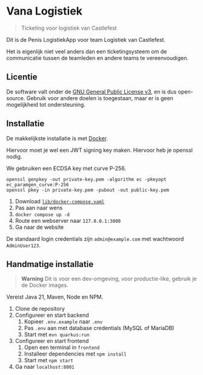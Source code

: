 # Vana Logistiek

> Ticketing voor logistiek van Castlefest

Dit is de Penis LogistiekApp voor team Logistiek van Castlefest.

Het is eigenlijk niet veel anders dan een ticketingsysteem om de communicatie tussen de teamleden en andere teams
te vereenvoudigen.

## Licentie

De software valt onder de [GNU General Public License v3](./LICENSE), en is dus open-source.
Gebruik voor andere doelen is toegestaan, maar er is geen mogelijkheid tot ondersteuning.

## Installatie

De makkelijkste installatie is met [Docker](https://docs.docker.com/engine/).

Hiervoor moet je wel een JWT signing key maken. Hiervoor heb je openssl nodig.

We gebruiken een ECDSA key met curve P-256.

```shell
openssl genpkey -out private-key.pem -algorithm ec -pkeyopt ec_paramgen_curve:P-256
openssl pkey -in private-key.pem -pubout -out public-key.pem
```

1. Download [`lib/docker-compose.yaml`](./lib/docker-compose.yaml)
3. Pas aan naar wens
4. `docker compose up -d`
5. Route een webserver naar `127.0.0.1:3000`
6. Ga naar de website

De standaard login credentials zijn `admin@example.com` met wachtwoord `AdminUser123`.

## Handmatige installatie

> **Warning**
> Dit is voor een dev-omgeving, voor productie-like, gebruik je de Docker images.

Vereist Java 21, Maven, Node en NPM.

1. Clone de repository
2. Configureer en start backend
    1. Kopieer `.env.example` naar `.env`
    2. Pas `.env` aan met database credentials (MySQL of MariaDB)
    3. Start met `mvn quarkus:run`
3. Configureer en start frontend
    1. Open een terminal in `frontend`
    2. Installeer dependencies met `npm install`
    3. Start met `npm start`
4. Ga naar `localhost:8001`
